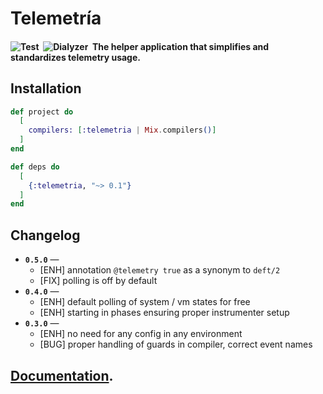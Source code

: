# Telemetría

#### ![Test](https://github.com/am-kantox/telemetria/workflows/Test/badge.svg)  ![Dialyzer](https://github.com/am-kantox/telemetria/workflows/Dialyzer/badge.svg)  The helper application that simplifies and standardizes telemetry usage.

## Installation

```elixir
def project do
  [
    compilers: [:telemetria | Mix.compilers()]
  ]
end

def deps do
  [
    {:telemetria, "~> 0.1"}
  ]
end
```

## Changelog

* **`0.5.0`** —
  * [ENH] annotation `@telemetry true` as a synonym to `deft/2`
  * [FIX] polling is off by default
* **`0.4.0`** —
  * [ENH] default polling of system / vm states for free
  * [ENH] starting in phases ensuring proper instrumenter setup
* **`0.3.0`** —
  * [ENH] no need for any config in any environment
  * [BUG] proper handling of guards in compiler, correct event names

## [Documentation](https://hexdocs.pm/telemetria).

